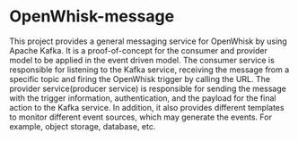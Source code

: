 # OpenWhisk-message

This project provides a general messaging service for OpenWhisk by using Apache Kafka.
It is a proof-of-concept for the consumer and provider model to be applied in the event driven model.
The consumer service is responsible for listening to the Kafka service, receiving the message
from a specific topic and firing the OpenWhisk trigger by calling the URL.
The provider service(producer service) is responsible for sending the message with the trigger information,
authentication, and the payload for the final action to the Kafka service. In addition, it also provides
different templates to monitor different event sources, which may generate the events. For example,
object storage, database, etc.